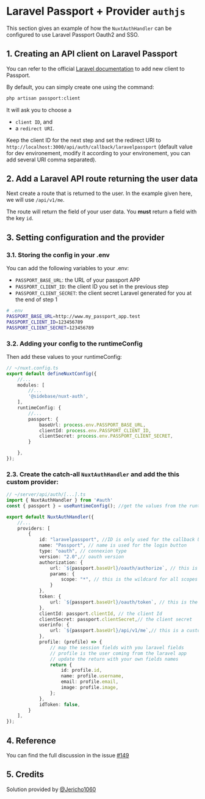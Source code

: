 # Laravel Passport + Provider `authjs`

This section gives an example of how the `NuxtAuthHandler` can be configured to use Laravel Passport Oauth2 and SSO.

## 1. Creating an API client on Laravel Passport

You can refer to the official [Laravel documentation](https://laravel.com/docs/10.x/passport#managing-clients) to add new client to Passport.

By default, you can simply create one using the command:

```sh
php artisan passport:client
```

It will ask you to choose a
- `client ID`, and
- a `redirect URI`.

Keep the client ID for the next step and set the redirect URI to `http://localhost:3000/api/auth/callback/laravelpassport` (default value for dev environement, modify it according to your environement, you can add several URI comma separated).

## 2. Add a Laravel API route returning the user data

Next create a route that is returned to the user. In the example given here, we will use `/api/v1/me`.

The route will return the field of your user data. You **must** return a field with the key `id`.

## 3. Setting configuration and the provider

### 3.1. Storing the config in your .env

You can add the following variables to your .env:
- `PASSPORT_BASE_URL`: the URL of your passport APP
- `PASSPORT_CLIENT_ID`: the client ID you set in the previous step
- `PASSPORT_CLIENT_SECRET`: the client secret Laravel generated for you at the end of step 1

```bash
# .env
PASSPORT_BASE_URL=http://www.my_passport_app.test
PASSPORT_CLIENT_ID=123456789
PASSPORT_CLIENT_SECRET=123456789
```

### 3.2. Adding your config to the runtimeConfig

Then add these values to your runtimeConfig:

```ts
// ~/nuxt.config.ts
export default defineNuxtConfig({
    //...
    modules: [
        //...
        '@sidebase/nuxt-auth',
    ],
    runtimeConfig: {
        //...
        passport: {
            baseUrl: process.env.PASSPORT_BASE_URL,
            clientId: process.env.PASSPORT_CLIENT_ID,
            clientSecret: process.env.PASSPORT_CLIENT_SECRET,
        }

    },
});
```

### 2.3. Create the catch-all `NuxtAuthHandler` and add the this custom provider:

```ts
// ~/server/api/auth/[...].ts
import { NuxtAuthHandler } from '#auth'
const { passport } = useRuntimeConfig(); //get the values from the runtimeConfig

export default NuxtAuthHandler({
    //...
    providers: [
        {
            id: "laravelpassport", //ID is only used for the callback URL
            name: "Passport", // name is used for the login button
            type: "oauth", // connexion type
            version: "2.0",// oauth version
            authorization: {
                url: `${passport.baseUrl}/oauth/authorize`, // this is the route created by passport by default to get the autorization code
                params: {
                    scope: "*", // this is the wildcard for all scopes in laravel passport, you can specify scopes separated by a space
                }
            },
            token: {
                url: `${passport.baseUrl}/oauth/token`, // this is the default route created by passport to get and renew the tokens
            },
            clientId: passport.clientId, // the client Id
            clientSecret: passport.clientSecret,// the client secret
            userinfo: {
                url: `${passport.baseUrl}/api/v1/me`,// this is a custom route that must return the current user that must be created in laravel
            },
            profile: (profile) => {
                // map the session fields with you laravel fields
                // profile is the user coming from the laravel app
                // update the return with your own fields names
                return {
                    id: profile.id,
                    name: profile.username,
                    email: profile.email,
                    image: profile.image,
                };
            },
            idToken: false,
        }
    ],
});
```

## 4. Reference

You can find the full discussion in the issue [#149](https://github.com/sidebase/nuxt-auth/v0.6/issues/149)

## 5. Credits

Solution provided by [@Jericho1060](https://github.com/Jericho1060)

